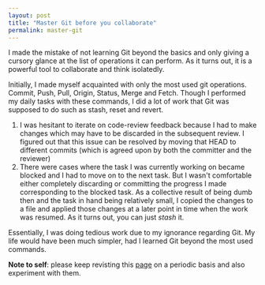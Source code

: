 ```yaml
---
layout: post
title: "Master Git before you collaborate" 
permalink: master-git
---
```


I made the mistake of not learning Git beyond the basics and only giving a cursory glance at the list of operations it can perform. As it turns out, it is a powerful tool to collaborate and think isolatedly. 

Initially, I made myself acquainted with only the most used git operations. Commit, Push, Pull, Origin, Status, Merge and Fetch. Though I  performed my daily tasks with these commands, I did a lot of work that Git was supposed to do such as stash, reset and revert. 

1. I was hesitant to iterate on code-review feedback because I had to make changes which may have to be discarded in the subsequent review. I figured out that this issue can be resolved by moving that HEAD to different commits (which is agreed upon by both the committer and the reviewer)
2. There were cases where the task I was currently working on became blocked and I had to move on to the next task. But I wasn't comfortable either completely discarding or committing the progress I made corresponding to the blocked task. As a collective result of being dumb then and the task in hand being relatively small, I copied the changes to a file and applied those changes at a later point in time when the work was resumed. As it turns out, you can just *stash* it.

Essentially, I was doing tedious work due to my ignorance regarding Git. My life would have been much simpler, had I learned Git beyond the most used commands. 

**Note to self**: please keep revisting this [page](https://git-scm.com/docs) on a periodic basis and also experiment with them.   